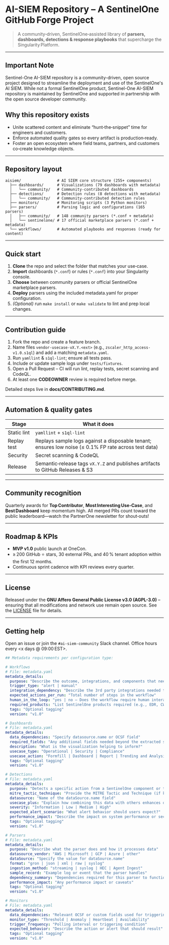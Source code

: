# AI-SIEM Repository – A SentinelOne GitHub Forge Project

> A community‑driven, SentinelOne‑assisted library of **parsers, dashboards, detections & response playbooks** that supercharge the Singularity Platform.

---

## Important Note 

Sentinel-One AI-SIEM repository is a community-driven, open source project designed to streamline the deployment and use of the SentinelOne's AI SIEM. While not a formal SentinelOne product, Sentinel-One AI-SIEM repository is maintained by SentinelOne and supported in partnership with the open source developer community.

## Why this repository exists  
* Unite scattered content and eliminate “hunt‑the‑snippet” time for engineers and customers.  
* Enforce automated quality gates so every artifact is production‑ready.  
* Foster an open ecosystem where field teams, partners, and customers co‑create knowledge objects.

---

## Repository layout
```
aisiem/                # AI SIEM core structure (255+ components)
  ├── dashboards/      # Visualizations (79 dashboards with metadata)
  │   └── community/   # Community-contributed dashboards
  ├── detections/      # Detection rules (8 detections with metadata)
  │   └── community/   # Community-contributed detection rules
  ├── monitors/        # Monitoring scripts (3 Python monitors)
  ├── parsers/         # Parsing logic and configurations (165 parsers)
  │   ├── community/   # 148 community parsers (*.conf + metadata)
  │   └── sentinelone/ # 17 official marketplace parsers (*.conf + metadata)
  └── workflows/       # Automated playbooks and responses (ready for content)
```

---

## Quick start
1. **Clone** the repo and select the folder that matches your use‑case.  
2. **Import** dashboards (`*.conf`) or rules (`*.conf`) into your Singularity console.  
3. **Choose** between community parsers or official SentinelOne marketplace parsers.  
4. **Deploy** parsers using the included metadata.yaml for proper configuration.  
5. *(Optional)* run `make install` or `make validate` to lint and prep local changes.


---

## Contribution guide
1. Fork the repo and create a feature branch.  
2. Name files `vendor-usecase-vX.Y.<ext>` (e.g., `zscaler_http_access-v1.0.s1ql`) and add a matching `metadata.yaml`.  
3. Run `yamllint` & `s1ql-lint`; ensure all tests pass.  
4. Include or update sample logs under `tests/fixtures`.  
5. Open a Pull Request – CI will run lint, replay tests, secret scanning and CodeQL.  
6. At least one **CODEOWNER** review is required before merge.

Detailed steps live in **docs/CONTRIBUTING.md**.

---

## Automation & quality gates
| Stage        | What it does                                                                        |
|--------------|-------------------------------------------------------------------------------------|
| Static lint  | `yamllint` + `s1ql‑lint`                                                            |
| Replay test  | Replays sample logs against a disposable tenant; ensures low noise (≤ 0.1% FP rate across test data) |
| Security     | Secret scanning & CodeQL                                                            |
| Release      | Semantic‑release tags `vX.Y.Z` and publishes artifacts to GitHub Releases & S3      |

---

## Community recognition
Quarterly awards for **Top Contributor**, **Most Interesting Use‑Case**, and **Best Dashboard** keep momentum high. All merged PRs count toward the public leaderboard—watch the PartnerOne newsletter for shout‑outs!

---

## Roadmap & KPIs
* **MVP v1.0** public launch at OneCon.  
* ≥ 200 GitHub ⭐ stars, 30 external PRs, and 40 % tenant adoption within the first 12 months.  
* Continuous sprint cadence with KPI reviews every quarter.

---

## License
Released under the **GNU Affero General Public License v3.0 (AGPL-3.0)** – ensuring that all modifications and network use remain open source. See the [LICENSE](LICENSE) file for details.

---

## Getting help
Open an issue or join the `#ai-siem-community` Slack channel. Office hours every <x days @ 09:00 EST>.


```yaml
## Metadata requirements per configuration type:

# Workflows
# File: metadata.yaml
metadata_details:
  purpose: "Describe the outcome, integrations, and components that need to be preconfigured"
  trigger_type: "alert | manual"
  integration_dependency: "Describe the 3rd party integrations needed to run this activity. Mention if licensing or additional features are required."
  expected_actions_per_run: "Total number of steps in the workflow"
  human_in_the_loop: "yes | no – Does the workflow require human interaction?"
  required_products: "List SentinelOne products required (e.g., EDR, CWS, CNS, Vulnerability Management)"
  tags: "Optional tagging"
  version: "v1.0"

# Dashboards
# File: metadata.yaml
metadata_details:
  data_dependencies: "Specify datasource.name or OCSF field"
  required_fields: "Any additional fields needed beyond the extracted set"
  description: "What is the visualization helping to inform?"
  usecase_type: "Operational | Security | Compliance"
  usecase_action: "Formfill | Dashboard | Report | Trending and Analysis"
  tags: "Optional tagging"
  version: "v1.0"

# Detections
# File: metadata.yaml
metadata_details:
  purpose: "Detects a specific action from a SentinelOne component or third-party integration"
  mitre_tactic_technique: "Provide the MITRE Tactic and Technique (if known)"
  datasource: "Name of the dataSource.name field"
  usecase_plus: "Explain how combining this data with others enhances detection"
  severity: "Information | Low | Medium | High"
  expected_alert_scenario: "What alert behavior should users expect?"
  performance_impact: "Describe the impact on system performance or security operations"
  tags: "Optional tagging"
  version: "v1.0"

# Parsers
# File: metadata.yaml
metadata_details:
  purpose: "Describe what the parser does and how it processes data"
  datasource_vendor: "AWS | Microsoft | GCP | Azure | other"
  dataSource: "Specify the value for dataSource.name"
  format: "gron | json | xml | raw | syslog"
  ingestion_method: "streaming | syslog | HEC | Agent Ingest"
  sample_record: "Example log or event that the parser handles"
  dependency_summary: "Dependencies required for this parser to function properly"
  performance_impact: "Any performance impact or caveats"
  tags: "Optional tagging"
  version: "v1.0"

# Monitors
# File: metadata.yaml
metadata_details:
  data_dependencies: "Relevant OCSF or custom fields used for triggering"
  monitor_type: "Threshold | Anomaly | Heartbeat | Availability"
  trigger_frequency: "Polling interval or triggering condition"
  expected_behavior: "Describe the action or alert that should result"
  tags: "Optional tagging"
  version: "v1.0"
```
